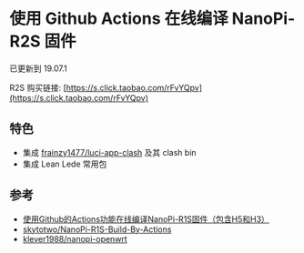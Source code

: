 # 使用 Github Actions 在线编译 NanoPi-R2S 固件

已更新到 19.07.1

R2S 购买链接: [https://s.click.taobao.com/rFvYQpv](https://s.click.taobao.com/rFvYQpv)

## 特色
* 集成 [frainzy1477/luci-app-clash](https://github.com/frainzy1477/luci-app-clash) 及其 clash bin
* 集成 Lean Lede 常用包

## 参考
* [使用Github的Actions功能在线编译NanoPi-R1S固件（包含H5和H3）](https://totoro.site/index.php/archives/70/)
* [skytotwo/NanoPi-R1S-Build-By-Actions](https://github.com/skytotwo/NanoPi-R1S-Build-By-Actions)
* [klever1988/nanopi-openwrt](https://github.com/klever1988/nanopi-openwrt)

